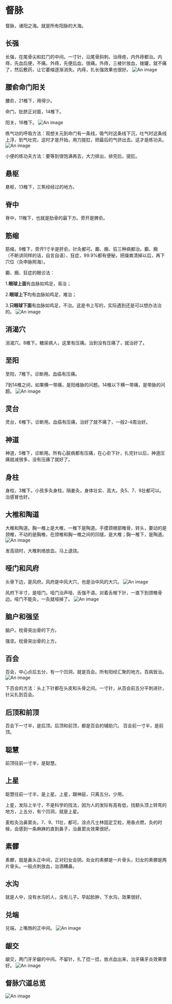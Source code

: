 # 督脉


督脉，诸阳之海。就是所有阳脉的大海。

## 长强

长强，在尾骨尖和肛门的中间。一寸针，沿尾骨斜刺。治痔疮，内外痔都治。内痔，先血后便，不痛。外痔，先便后血，很痛。外痔，三棱针放血，拨罐，就不痛了，然后敷药，让它萎缩逐渐消失。内痔，扎长强效果也很好。
![An image](/du/1长强.png)


## 腰俞命门阳关

腰俞，21椎下，用得少。

命门，肚脐正对面，14椎下。

阳关，16椎下。
![An image](/du/2命门和阳关.png)

练气功的呼吸方法：观想关元到命门有一条线，吸气时这条线下沉，吐气时这条线上浮，到气吐完，这时才是开始，用力提肛，把最后的气挤出去。这才是练功夫。
![An image](/du/3练气功的呼吸方法.png)

小便的练功夫方法：要等到很饱满再去，大力排出，排完后，提肛。

## 悬枢

悬枢，13椎下，三焦经经过的地方。

## 脊中

脊中，11椎下，也就是肋骨的最下方。旁开是脾俞。

## 筋缩

筋缩，9椎下，旁开1寸半是肝俞。针灸都可。癫、癎、狂三种病都治。癫、癎（不断讲同样的话，自言自语）、狂症，99.9%都有便秘，把燥粪清掉以后，再下穴位（灸申脉照海）。

癫、癎、狂症的眼诊法：

1.**眼球上面**有血脉如鸡足，易治；

2.**眼球上下**均有血脉如鸡足，难治；

3.**只眼球下面**有血脉如鸡足，不治。这是书上写的，实际遇到还是可以想办法治的。
![An image](/du/4癫癎狂的眼诊方法.png)

## 消渴穴

消渴穴，8椎下。糖尿病人，这里有压痛。治到没有压痛了，就治好了。

## 至阳

至阳，7椎下。诊断用。血癌有压痛。

7到14椎之间，如果横一带痛，是阳维脉的问题。14椎以下横一带痛，是带脉的问题。
![An image](/du/5带脉和阳维的范围.png)

## 灵台

灵台，6椎下。诊断用。血癌有压痛，治好了就不痛了，一般2-4周治好。

## 神道

神道，5椎下，诊断用。所有心脏病都有压痛，在心俞下针，扎完针以后，神道压痛就减很多，没有压痛了就好了。

## 身柱

身柱，3椎下。小孩多灸身柱，隔姜灸，身体壮实、高大。灸5、7、9壮都可以。治感冒也好。

## 大椎和陶道

大椎和陶道。胸一椎上是大椎，一椎下是陶道。手摸颈根部椎骨，转头，要动的是颈椎，不动的是胸椎，在颈椎和胸一椎之间的凹缝，是大椎；胸一椎下，是陶道。
![An image](/du/6大椎和陶道.png)

发高烧时，大椎刺络放血，马上退烧。

## 哑门和风府

头骨下边，是风府。风府是中风大穴，也是治中风的大穴。
![An image](/du/7风府和哑门.png)

风府下半寸，是哑门。哑门治声哑、舌强不语。对着舌根下针，一直下到颈椎骨边。哑门不能灸，一灸就哑掉了。
![An image](/du/8哑门风府下针方法.png)

## 脑户和强坚

脑户。枕骨突出骨的下方。

强坚。枕骨突出骨的上方。

## 百会

百会，中心点后五分，有一个凹洞，就是百会。所有阳经汇聚的地方。百病皆治。
![An image](/du/9百会.png)

下百会的方法：头上下针都在头皮和头骨之间。一寸针，从百会前五分平刺进针，针尖扎到百会。

## 后顶和前顶

百会下一寸半，是后顶。后顶和前顶，都是百会的辅助穴。
百会前一寸半，是前顶。

## 聪慧

前顶往前一寸半，是聪慧。

## 上星

聪慧往前一寸半，是上星。上星，跟神庭，只离五分。少用。

上星，发际上半寸，不是科学的找法，因为人的发际有高有低，找额头顶上转弯的地方，上五分，有个凹洞，就是上星。

麦粒灸治鼻窦炎。7、9、11壮，都可。涂点凡士林固定艾粒，用香点燃，灸的时候，会感到一条麻麻的直到鼻子，治鼻窦炎效果很好。

## 素髎

素髎，就是鼻头正中间，正对妇女会阴。处女的素髎是一片骨头，妇女的素髎是两片骨头。一般点刺放血，治酒糟鼻。

## 水沟

就是人中，没有水沟的人，没有儿子。早起脸肿，下水沟，效果很好。

## 兑端

兑端，上嘴唇的正中间。
![An image](/du/10兑端.png)

## 龈交

龈交，两门牙牙龈的中间。不留针，扎了捻一捻，放点血出来，治牙痛牙炎效果很好。
![An image](/du/11龈交.png)

## 督脉穴道总览
![An image](/du/背部经络穴道.png)